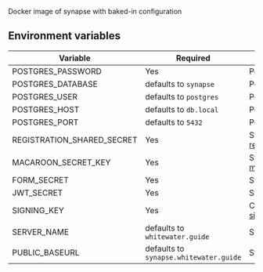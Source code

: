 Docker image of synapse with baked-in configuration

## Environment variables

| Variable                   | Required                               | Description                                                                                                                                                |
| -------------------------- | -------------------------------------- | ---------------------------------------------------------------------------------------------------------------------------------------------------------- |
| POSTGRES_PASSWORD          | Yes                                    | Postgres db password                                                                                                                                       |
| POSTGRES_DATABASE          | defaults to `synapse`                  | Postgres database                                                                                                                                          |
| POSTGRES_USER              | defaults to `postgres`                 | Postgres user                                                                                                                                              |
| POSTGRES_HOST              | defaults to `db.local`                 | Postgres host                                                                                                                                              |
| POSTGRES_PORT              | defaults to `5432`                     | Postgres port                                                                                                                                              |
| REGISTRATION_SHARED_SECRET | Yes                                    | Synapse [registration_shared_secret](https://matrix-org.github.io/synapse/latest/usage/configuration/config_documentation.html#registration_shared_secret) |
| MACAROON_SECRET_KEY        | Yes                                    | Synapse [macaroon_secret_key](https://matrix-org.github.io/synapse/latest/usage/configuration/config_documentation.html#macaroon_secret_key)               |
| FORM_SECRET                | Yes                                    | Synapse [form_secret](https://matrix-org.github.io/synapse/latest/usage/configuration/config_documentation.html#form_secret)                               |
| JWT_SECRET                 | Yes                                    | Synapse [JWT secret](https://matrix-org.github.io/synapse/latest/jwt.html)                                                                                 |
| SIGNING_KEY                | Yes                                    | Content of synapse [signing_key_path](https://matrix-org.github.io/synapse/latest/usage/configuration/config_documentation.html#signing_key_path) file     |
| SERVER_NAME                | defaults to `whitewater.guide`         | Synapse [server name](https://matrix-org.github.io/synapse/latest/usage/configuration/config_documentation.html#server_name)                               |
| PUBLIC_BASEURL             | defaults to `synapse.whitewater.guide` | Synapse [public baseurl](https://matrix-org.github.io/synapse/latest/usage/configuration/config_documentation.html#public_baseurl)                         |
